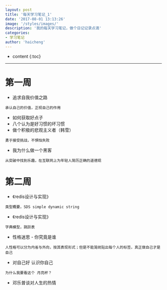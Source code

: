 ```yaml
---
layout: post
title: '每天学习笔记_1'
date: '2017-08-01 13:13:26'
image: '/styles/images/'
description: '我的每天学习笔记，做个日记记录点滴'
categories:
- 学习笔记
author: 'haicheng'
---
```


* content
{:toc}
---------------------------------------

# 第一周
- 追求自我价值之路
```
承认自己的价值，正视自己的作用
```
- 如何获取好点子
- 八个认为是好习惯的坏习惯
- 做个积极的悲观主义者（韩雪）
```
勇于接受挑战，不惧怕失败
```
- 我为什么做一个黑客
```
从突破中找到乐趣，在互联网上为年轻人简历正确的道德观   
```

# 第二周
- 《redis设计与实现》
```
类型概要，SDS simple dynamic string
```
- 《redis设计与实现》
```
字典模型，跳跃表
```
- 性格迷思 - 你究竟是谁
```
人性格可以分为内省与外向，按其表现形式；但是不能笼统贴出每个人的标签，真正做自己才是自己
```

- 对自己好 认识你自己
```
为什么我要看这个 月亮杯？
```
- 邓乐普谈对人生的热情


